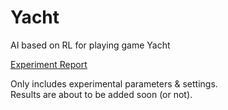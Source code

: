 # Yacht
AI based on RL for playing game Yacht

[Experiment Report](https://github.com/jangsus1/Yacht/main/Yacht.pdf)

Only includes experimental parameters & settings.  
Results are about to be added soon (or not). 
